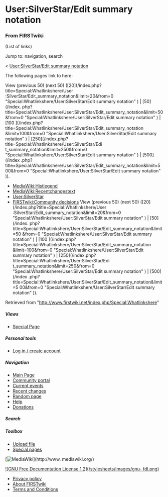 # User:SilverStar/Edit summary notation

### From FIRSTwiki

(List of links)

Jump to: navigation, search

&lt; [User:SilverStar/Edit summary
notation](/index.php?title=User:SilverStar/Edit_summary_notation&redirect=no
"User:SilverStar/Edit summary notation" )  

The following pages link to here:

View (previous 50) (next 50) ([20](/index.php?title=Special:Whatlinkshere/User
:SilverStar/Edit_summary_notation&limit=20&from=0
"Special:Whatlinkshere/User:SilverStar/Edit summary notation" ) | [50](/index.
php?title=Special:Whatlinkshere/User:SilverStar/Edit_summary_notation&limit=50
&from=0 "Special:Whatlinkshere/User:SilverStar/Edit summary notation" ) | [100
](/index.php?title=Special:Whatlinkshere/User:SilverStar/Edit_summary_notation
&limit=100&from=0 "Special:Whatlinkshere/User:SilverStar/Edit summary
notation" ) | [250](/index.php?title=Special:Whatlinkshere/User:SilverStar/Edi
t_summary_notation&limit=250&from=0
"Special:Whatlinkshere/User:SilverStar/Edit summary notation" ) | [500](/index
.php?title=Special:Whatlinkshere/User:SilverStar/Edit_summary_notation&limit=5
00&from=0 "Special:Whatlinkshere/User:SilverStar/Edit summary notation" )).

  * [MediaWiki:Histlegend](/index.php/MediaWiki:Histlegend "MediaWiki:Histlegend" )
  * [MediaWiki:Recentchangestext](/index.php/MediaWiki:Recentchangestext "MediaWiki:Recentchangestext" )
  * [User:SilverStar](/index.php/User:SilverStar "User:SilverStar" )
  * [FIRSTwiki:Community decisions](/index.php/FIRSTwiki:Community_decisions "FIRSTwiki:Community decisions" )
View (previous 50) (next 50) ([20](/index.php?title=Special:Whatlinkshere/User
:SilverStar/Edit_summary_notation&limit=20&from=0
"Special:Whatlinkshere/User:SilverStar/Edit summary notation" ) | [50](/index.
php?title=Special:Whatlinkshere/User:SilverStar/Edit_summary_notation&limit=50
&from=0 "Special:Whatlinkshere/User:SilverStar/Edit summary notation" ) | [100
](/index.php?title=Special:Whatlinkshere/User:SilverStar/Edit_summary_notation
&limit=100&from=0 "Special:Whatlinkshere/User:SilverStar/Edit summary
notation" ) | [250](/index.php?title=Special:Whatlinkshere/User:SilverStar/Edi
t_summary_notation&limit=250&from=0
"Special:Whatlinkshere/User:SilverStar/Edit summary notation" ) | [500](/index
.php?title=Special:Whatlinkshere/User:SilverStar/Edit_summary_notation&limit=5
00&from=0 "Special:Whatlinkshere/User:SilverStar/Edit summary notation" )).

Retrieved from "<http://www.firstwiki.net/index.php/Special:Whatlinkshere>"

##### Views

  * [Special Page](/index.php/Special:Whatlinkshere/User:SilverStar/Edit_summary_notation)

##### Personal tools

  * [Log in / create account](/index.php?title=Special:Userlogin&returnto=Special:Whatlinkshere)

[](/index.php/Main_Page "Main Page" )

##### Navigation

  * [Main Page](/index.php/Main_Page)
  * [Community portal](/index.php/FIRSTwiki:Community_portal)
  * [Current events](/index.php/Current_events)
  * [Recent changes](/index.php/Special:Recentchanges)
  * [Random page](/index.php/Special:Random)
  * [Help](/index.php/Help:Contents)
  * [Donations](/index.php/FIRSTwiki:Site_support)

##### Search



##### Toolbox

  * [Upload file](/index.php/Special:Upload)
  * [Special pages](/index.php/Special:Specialpages)

[![MediaWiki](/skins/common/images/poweredby_mediawiki_88x31.png)](http://www.
mediawiki.org/)

[![GNU Free Documentation License 1.2](/stylesheets/images/gnu-
fdl.png)](http://www.gnu.org/copyleft/fdl.html)

  * [Privacy policy](/index.php/FIRSTwiki:Privacy_policy "FIRSTwiki:Privacy policy" )
  * [About FIRSTwiki](/index.php/FIRSTwiki:About "FIRSTwiki:About" )
  * [Terms and Conditions](/index.php/FIRSTwiki:Terms_and_conditions "FIRSTwiki:Terms and conditions" )

